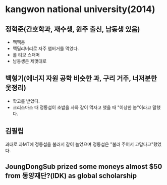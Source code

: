 # kangwon national university(2014)

## 정혁준(간호학과, 재수생, 원주 출신, 남동생 있음)

- 짹짹충
- 맥딜리버리로 자주 햄버거를 먹었다.
- 롤 티모 스패머
- 남동생은 제멋대로

## 백형기(에너지 자원 공학 비슷한 과, 구리 거주, 너저분한 옷정리)

- 학고를 받았다.
- 크리스마스 때 정동섭이 초밥을 사와 같이 먹자고 했을 때 "이상한 놈"이라고 말했다.

## 김필립
과대로 과MT에 정동섭을 불러서 같이 놀았으며 정동섭은 "불러 주어서 고맙다고"했었다.

## JoungDongSub prized some moneys almost $50 from 동양재단?(IDK) as global scholarship